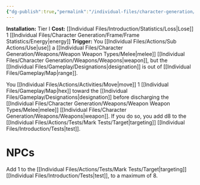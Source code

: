 ```yaml
---
{"dg-publish":true,"permalink":"/individual-files/character-generation/expansion-modules/tier-i/lunge-module/"}
---
```


**Installation:** Tier I
**Cost:** [[Individual Files/Introduction/Statistics/Loss\|Lose]] 1 [[Individual Files/Character Generation/Frame/Frame Statistics/Energy\|energy]]
**Trigger:** You [[Individual Files/Actions/Sub Actions/Use\|use]] a [[Individual Files/Character Generation/Weapons/Weapon Weapon Types/Melee\|melee]] [[Individual Files/Character Generation/Weapons/Weapons\|weapon]], but the [[Individual Files/Gameplay/Designations\|designation]] is out of [[Individual Files/Gameplay/Map\|range]].

You [[Individual Files/Actions/Activities/Move\|move]] 1 [[Individual Files/Gameplay/Map\|hex]] toward the [[Individual Files/Gameplay/Designations\|designation]] before discharging the [[Individual Files/Character Generation/Weapons/Weapon Weapon Types/Melee\|melee]] [[Individual Files/Character Generation/Weapons/Weapons\|weapon]]. If you do so, you add d8 to the [[Individual Files/Actions/Tests/Mark Tests/Target\|targeting]] [[Individual Files/Introduction/Tests\|test]].

# NPCs
Add 1 to the [[Individual Files/Actions/Tests/Mark Tests/Target\|targeting]] [[Individual Files/Introduction/Tests\|test]], to a maximum of 8.